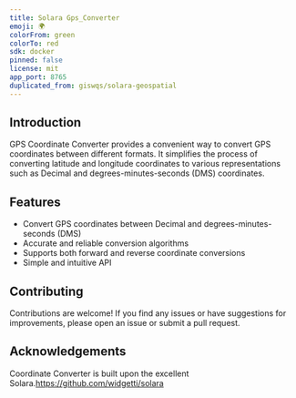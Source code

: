 ```yaml
---
title: Solara Gps_Converter
emoji: 🌍
colorFrom: green
colorTo: red
sdk: docker
pinned: false
license: mit
app_port: 8765
duplicated_from: giswqs/solara-geospatial
---
```


## Introduction

GPS Coordinate Converter provides a convenient way to convert GPS coordinates between different formats. It simplifies the process of converting latitude and longitude coordinates to various representations such as Decimal and  degrees-minutes-seconds (DMS) coordinates.

## Features

- Convert GPS coordinates between Decimal and degrees-minutes-seconds (DMS)
- Accurate and reliable conversion algorithms
- Supports both forward and reverse coordinate conversions
- Simple and intuitive API
  
## Contributing

Contributions are welcome! If you find any issues or have suggestions for improvements, please open an issue or submit a pull request.

## Acknowledgements

Coordinate Converter is built upon the excellent Solara.<https://github.com/widgetti/solara>